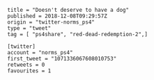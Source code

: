 ```
title = "Doesn't deserve to have a dog"
published = 2018-12-08T09:29:57Z
origin = "twitter-norms_ps4"
type = "tweet"
tag = [ "ps4share", "red-dead-redemption-2",]

[twitter]
account = "norms_ps4"
first_tweet = "1071336067608010753"
retweets = 0
favourites = 1
```

<p class='image'><img src='https://mnf.m17s.net/2018/12/08/Dt4meXOWoAQ4oer.jpg' alt=''></p>

